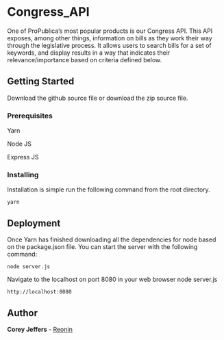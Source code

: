 # Congress_API

One of ProPublica’s most popular products is our Congress API. This API exposes, among other things, information on bills as they work their way through the legislative process. It allows users to search bills for a set of keywords, and display results in a way that indicates their relevance/importance based on criteria defined below.

## Getting Started

Download the github source file or download the zip source file.

### Prerequisites

Yarn

Node JS

Express JS



### Installing

Installation is simple run the following command from the root directory.

```
yarn
```


## Deployment

Once Yarn has finished downloading all the dependencies for node based on the package.json file. You can start the server with the following command:

```
node server.js
```

Navigate to the localhost on port 8080 in your web browser
node server.js
```
http://localhost:8080
```

## Author
**Corey Jeffers** -  [Reonin](https://github.com/Reonin)
